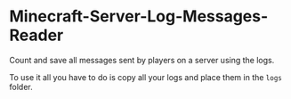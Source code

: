 # Minecraft-Server-Log-Messages-Reader
Count and save all messages sent by players on a server using the logs.

To use it all you have to do is copy all your logs and place them in the `logs` folder.
